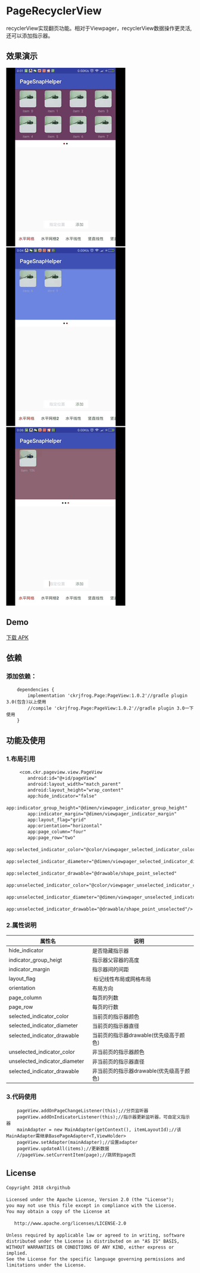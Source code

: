 # PageRecyclerView
recyclerView实现翻页功能。相对于Viewpager，recyclerView数据操作更灵活,还可以添加指示器。

## 效果演示
![](screenRecorder/Screenshot_1.gif)  ![](screenRecorder/Screenshot_2.gif)  ![](screenRecorder/Screenshot_3.gif)

## Demo
[下载 APK](apk/app-debug.apk)

## 依赖
### 添加依赖：
```
	dependencies {
		implementation 'ckrjfrog.Page:PageView:1.0.2'//gradle plugin 3.0(包含)以上使用
		//compile 'ckrjfrog.Page:PageView:1.0.2'//gradle plugin 3.0一下使用
	}
```

## 功能及使用
### 1.布局引用
```
     <com.ckr.pageview.view.PageView
        android:id="@+id/pageView"
        android:layout_width="match_parent"
        android:layout_height="wrap_content"
        app:hide_indicator="false"
        app:indicator_group_height="@dimen/viewpager_indicator_group_height"
        app:indicator_margin="@dimen/viewpager_indicator_margin"
        app:layout_flag="grid"
        app:orientation="horizontal"
        app:page_column="four"
        app:page_row="two"
        app:selected_indicator_color="@color/viewpager_selected_indicator_color"
        app:selected_indicator_diameter="@dimen/viewpager_selected_indicator_diameter"
        app:selected_indicator_drawable="@drawable/shape_point_selected"
        app:unselected_indicator_color="@color/viewpager_unselected_indicator_color"
        app:unselected_indicator_diameter="@dimen/viewpager_unselected_indicator_diameter"
        app:unselected_indicator_drawable="@drawable/shape_point_unselected"/>
```
### 2.属性说明
| 属性名                            | 说明        |
| -------------------------------- | ------------------ |
| hide_indicator                   | 是否隐藏指示器  |	
| indicator_group_heigt            | 指示器父容器的高度  |
| indicator_margin		   | 指示器间的间距  |
| layout_flag			   | 标记线性布局或网格布局  |
| orientation			   | 布局方向  |
| page_column			   | 每页的列数  |
| page_row			   | 每页的行数  |
| selected_indicator_color         | 当前页的指示器颜色  |
| selected_indicator_diameter      | 当前页的指示器直径  |
| selected_indicator_drawable      | 当前页的指示器drawable(优先级高于颜色)  |
| unselected_indicator_color	   | 非当前页的指示器颜色  |
| unselected_indicator_diameter	   | 非当前页的指示器直径  |
| selected_indicator_drawable      | 非当前页的指示器drawable(优先级高于颜色)  |

### 3.代码使用
```
    pageView.addOnPageChangeListener(this);//分页监听器
    pageView.addOnIndicatorListener(this);//指示器更新监听器，可自定义指示器
    mainAdapter = new MainAdapter(getContext(), itemLayoutId);//该MainAdapter需继承BasePageAdapter<T,ViewHolder>
    pageView.setAdapter(mainAdapter);//设置adapter
    pageView.updateAll(items);//更新数据
    //pageView.setCurrentItem(page);//跳转到page页
```

License
-------

    Copyright 2018 ckrgithub

    Licensed under the Apache License, Version 2.0 (the "License");
    you may not use this file except in compliance with the License.
    You may obtain a copy of the License at

       http://www.apache.org/licenses/LICENSE-2.0

    Unless required by applicable law or agreed to in writing, software
    distributed under the License is distributed on an "AS IS" BASIS,
    WITHOUT WARRANTIES OR CONDITIONS OF ANY KIND, either express or implied.
    See the License for the specific language governing permissions and
    limitations under the License.
